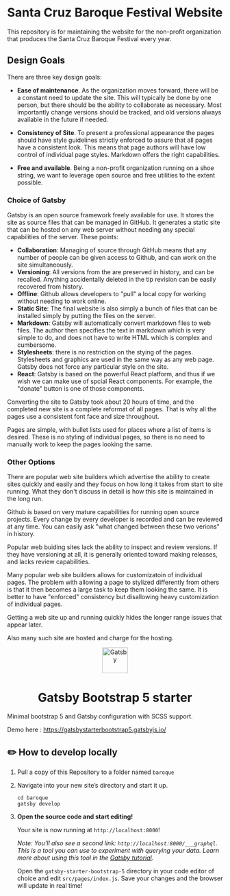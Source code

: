 # Santa Cruz Baroque Festival Website

This repository is for maintaining the website for the non-profit organization that produces the Santa Cruz Baroque Festival every year.


## Design Goals

There are three key design goals:

* __Ease of maintenance__.  As the organization moves forward, there will be a constant need to update the site.  This will typically be done by one person, but there should be the ability to collaborate as necessary.  Most importantly change versions should be tracked, and old versions always available in the future if needed.  

* __Consistency of Site__.  To present a professional appearance the pages should have style guidelines strictly enforced to assure that all pages have a consistent look.  This means that page authors will have low control of individual page styles.  Markdown offers the right capabilities.

* __Free and available__.  Being a non-profit organization running on a shoe string, we want to leverage open source and free utilities to the extent possible.

### Choice of Gatsby

Gatsby is an open source framework freely available for use.  It stores the site as source files that can be managed in GitHub.  It generates a static site that can be hosted on any web server without needing any special capabilities of the server.  These points:

* __Collaboration__: Managing of source through GitHub means that any number of people can be given access to Github, and can work on the site simultaneously.  
* __Versioning__: All versions from the  are preserved in history, and can be recalled.  Anything accidentally deleted in the tip revision can be easily recovered from history.
* __Offline__: Github allows developers to "pull" a local copy for working without needing to work online.
* __Static Site__: The final website is also simply a bunch of files that can be installed simply by putting the files on the server.
* __Markdown__: Gatsby will automatically convert markdown files to web files.  The author then specifies the text in markdown which is very simple to do, and does not have to write HTML which is complex and cumbersome.
* __Stylesheets__: there is no restriction on the stying of the pages.  Stylesheets and graphics are used in the same way as any web page.  Gatsby does not force any particular style on the site.
* __React__: Gatsby is based on the powerful React platform, and thus if we wish we can make use of spcial React components.  For example, the "donate" button is one of those components.

Converting the site to Gatsby took about 20 hours of time, and the completed new site is a complete reformat of all pages.  That is why all the pages use a consistent font face and size throughout.

Pages are simple, with bullet lists used for places where a list of items is desired.  These is no styling of individual pages, so there is no need to manually work to keep the pages looking the same.

### Other Options

There are popular web site builders which advertise the ability to create sites quickly and easily and they focus on how long it takes from start to site running.  What they don't discuss in detail is how this site is maintained in the long run.

Github is based on very mature capabilities for running open source projects.  Every change by every developer is recorded and can be reviewed at any time.  You can easily ask "what changed between these two verions" in history.

Popular web buiding sites lack the ability to inspect and review versions.  If they have versioning at all, it is generally oriented toward making releases, and lacks review capabilities.

Many popular web site builders allows for customizatoin of individual pages.  The problem with allowing a page to stylized differently from others is that it then becomes a large task to keep them looking the same.  It is better to have "enforced" consistency but disallowing heavy customization of individual pages.

Getting a web site up and running quickly hides the longer range issues that appear later.

Also many such site are hosted and charge for the hosting.


<p align="center">
  <a href="https://www.gatsbyjs.com">
    <img alt="Gatsby" src="https://www.gatsbyjs.com/Gatsby-Monogram.svg" width="60" />
  </a>
</p>
<h1 align="center">
   Gatsby Bootstrap 5 starter
</h1>


Minimal bootstrap 5 and Gatsby configuration with SCSS support. 

Demo here : https://gatsbystarterbootstrap5.gatsbyjs.io/



## ✏️ How to develop locally

1.  Pull a copy of this Repository to a folder named `baroque`

1. Navigate into your new site’s directory and start it up.

    ```shell
    cd baroque
    gatsby develop
    ```

1.  **Open the source code and start editing!**

    Your site is now running at `http://localhost:8000`!

    _Note: You'll also see a second link: _`http://localhost:8000/___graphql`_. This is a tool you can use to experiment with querying your data. Learn more about using this tool in the [Gatsby tutorial](https://www.gatsbyjs.com/tutorial/part-five/#introducing-graphiql)._

    Open the `gatsby-starter-bootstrap-5` directory in your code editor of choice and edit `src/pages/index.js`. Save your changes and the browser will update in real time!

